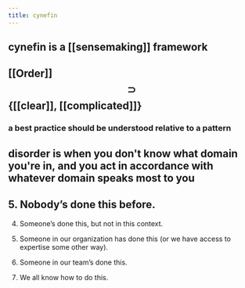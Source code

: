 ```yaml
---
title: cynefin
---
```


## cynefin is a [[sensemaking]] framework
## [[Order]] $$\supset$$ {[[clear]], [[complicated]]}
### a best practice should be understood relative to a pattern
## disorder is when you don't know what domain you're in, and you act in accordance with whatever domain speaks most to you
## 5. Nobody’s done this before.

4. Someone’s done this, but not in this context.

3. Someone in our organization has done this (or we have access to expertise some other way).

2. Someone in our team’s done this.

1. We all know how to do this.
##
